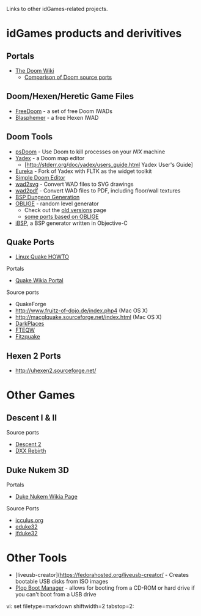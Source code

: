 Links to other idGames-related projects.

# idGames products and derivitives #

## Portals ##
- [The Doom Wiki](http://doomwiki.org/wiki/Entryway)
    - [Comparison of Doom source ports](http://doomwiki.org/wiki/Comparison_of_Doom_source_ports)

## Doom/Hexen/Heretic Game Files ##
- [FreeDoom](http://www.nongnu.org/freedoom/) - a set of free Doom IWADs
- [Blasphemer](http://code.google.com/p/blasphemer/) - a free Hexen IWAD

## Doom Tools ##
- [psDoom](http://freshmeat.net/projects/psdoom) - Use Doom to kill
  processes on your *NIX* machine
- [Yadex](http://www.teaser.fr/~amajorel/yadex/) - a Doom map editor
  - [http://stderr.org/doc/yadex/users_guide.html Yadex User's Guide]
- [Eureka](http://eureka-editor.sourceforge.net/) - Fork of Yadex with FLTK as
  the widget toolkit
- [Simple Doom Editor](http://sourceforge.net/projects/sde/files/)
- [wad2svg](http://doombsp.sourceforge.net/wad2svg/) - Convert WAD files to
  SVG drawings
- [wad2pdf](http://wad2pdf.sourceforge.net/) - Convert WAD files to PDF,
  including floor/wall textures
- [ BSP Dungeon Generation](http://doryen.eptalys.net/articles/bsp-dungeon-generation/)
- [OBLIGE](http://oblige.sourceforge.net/) - random level generator
  - Check out the [old versions](http://oblige.sourceforge.net/i_oldie.html)
    page
  - [some ports based on OBLIGE](http://samiam.org/slump/)
- [iBSP](http://fabiensanglard.net/doomIphone/doomClassicRenderer.php), a BSP
  generator written in Objective-C

## Quake Ports ##
- [Linux Quake HOWTO](http://tldp.org/HOWTO/Quake-HOWTO.html)

Portals
- [Quake Wikia Portal](http://quake.wikia.com/wiki/Quake_Wiki)

Source ports
- QuakeForge
- http://www.fruitz-of-dojo.de/index.php4 (Mac OS X)
- http://macglquake.sourceforge.net/index.html (Mac OS X)
- [DarkPlaces](http://icculus.org/twilight/darkplaces/)
- [FTEQW](http://www.fteqw.com/)
- [Fitzquake](http://www.celephais.net/fitzquake/)

## Hexen 2 Ports ##
- http://uhexen2.sourceforge.net/

# Other Games #
## Descent I & II ##
Source ports
- [Descent 2](http://www.descent2.de/)
- [DXX Rebirth](http://www.dxx-rebirth.com/)

## Duke Nukem 3D ##
Portals
- [Duke Nukem Wikia Page](http://dukenukem.wikia.com/wiki/Duke_Nukem_Wiki)

Source Ports
- [icculus.org](http://icculus.org/duke3d/)
- [eduke32](http://eduke32.com/)
- [jfduke32](http://www.jonof.id.au/jfduke3d)

# Other Tools #
- [liveusb-creator](https://fedorahosted.org/liveusb-creator/ - Creates
  bootable USB disks from ISO images
- [Plop Boot Manager](http://www.plop.at/en/bootmanager.html) - allows for
  booting from a CD-ROM or hard drive if you can't boot from a USB drive

vi: set filetype=markdown shiftwidth=2 tabstop=2:

